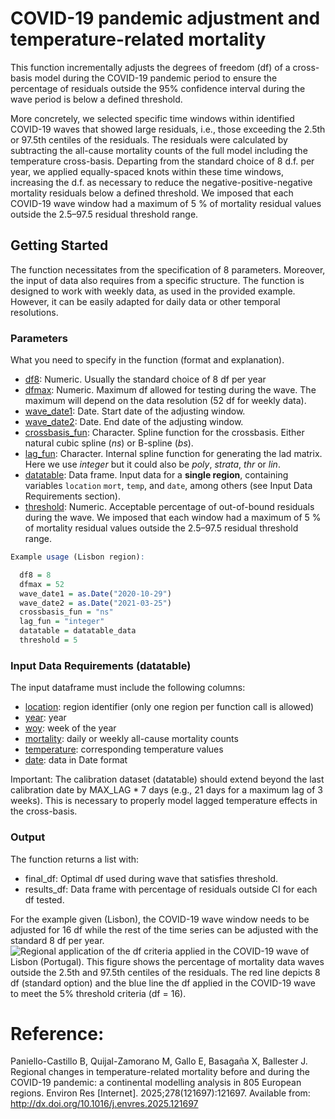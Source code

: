 # COVID-19 pandemic adjustment and temperature-related mortality
This function incrementally adjusts the degrees of freedom (df) of a cross-basis model during the COVID-19 pandemic period to ensure the percentage of residuals outside the 95% confidence interval during the wave period is below a defined threshold.

More concretely, we selected specific time windows within identified COVID-19 waves that showed large residuals, i.e., those exceeding the 2.5th or 97.5th centiles of the residuals. 
The residuals were calculated by subtracting the all-cause mortality counts of the full model including the temperature cross-basis.
Departing from the standard choice of 8 d.f. per year, we applied equally-spaced knots within these time windows, increasing the d.f. as necessary to reduce the negative-positive-negative mortality residuals below a defined threshold. We imposed that each COVID-19 wave window had a maximum of 5 % of mortality residual values outside the 2.5–97.5 residual threshold range.

## Getting Started
The function necessitates from the specification of 8 parameters. Moreover, the input of data also requires from a specific structure. 
The function is designed to work with weekly data, as used in the provided example. However, it can be easily adapted for daily data or other temporal resolutions.

### Parameters 
What you need to specify in the function (format and explanation). 
* <ins>df8</ins>: Numeric. Usually the standard choice of 8 df per year
* <ins>dfmax</ins>: Numeric. Maximum df allowed for testing during the wave. The maximum will depend on the data resolution (52 df for weekly data).
* <ins>wave_date1</ins>: Date. Start date of the adjusting window. 
* <ins>wave_date2</ins>: Date. End date of the adjusting window. 
* <ins>crossbasis_fun</ins>: Character. Spline function for the crossbasis. Either natural cubic spline (*ns*) or B-spline (*bs*).
* <ins>lag_fun</ins>: Character. Internal spline function for generating the lad matrix. Here we use *integer* but it could also be *poly*, *strata*, *thr* or *lin*.
* <ins>datatable</ins>: Data frame. Input data for a **single region**, containing variables `location` `mort`, `temp`, and `date`, among others (see Input Data Requirements section).
* <ins>threshold</ins>: Numeric. Acceptable percentage of out-of-bound residuals during the wave. We imposed that each window had a maximum of 5 % of mortality residual values outside the 2.5–97.5 residual threshold range. 

```r
Example usage (Lisbon region):

  df8 = 8
  dfmax = 52
  wave_date1 = as.Date("2020-10-29")
  wave_date2 = as.Date("2021-03-25")
  crossbasis_fun = "ns"
  lag_fun = "integer"
  datatable = datatable_data
  threshold = 5
```
###  Input Data Requirements (datatable)
The input dataframe must include the following columns:
* <ins>location</ins>: region identifier (only one region per function call is allowed)
* <ins>year</ins>: year
* <ins>woy</ins>: week of the year
* <ins>mortality</ins>: daily or weekly all-cause mortality counts
* <ins>temperature</ins>: corresponding temperature values
* <ins>date</ins>: data in Date format
  
Important:
The calibration dataset (datatable) should extend beyond the last calibration date by MAX_LAG * 7 days (e.g., 21 days for a maximum lag of 3 weeks). This is necessary to properly model lagged temperature effects in the cross-basis.

### Output
The function returns a list with:
* final_df: Optimal df used during wave that satisfies threshold.
* results_df: Data frame with percentage of residuals outside CI for each df tested.

For the example given (Lisbon), the COVID-19 wave window needs to be adjusted for 16 df while the rest of the time series can be adjusted with the standard 8 df per year. 
![Regional application of the df criteria applied in the COVID-19 wave of Lisbon (Portugal). This figure shows the percentage of mortality data waves outside the 2.5th and 97.5th centiles of the residuals. The red line depicts 8 df (standard option) and the blue line the df applied in the COVID-19 wave to meet the 5% threshold criteria (df = 16).](https://drive.google.com/drive/u/1/folders/1gnxGxQjpbFhLvjijP05FUZbkSauIQ-9u)



# Reference: 
Paniello-Castillo B, Quijal-Zamorano M, Gallo E, Basagaña X, Ballester J. Regional changes in temperature-related mortality before and during the COVID-19 pandemic: a continental modelling analysis in 805 European regions. Environ Res [Internet]. 2025;278(121697):121697. Available from: http://dx.doi.org/10.1016/j.envres.2025.121697

